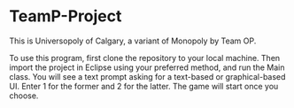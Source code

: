 # TeamP-Project

This is Universopoly of Calgary, a variant of Monopoly by Team OP.

To use this program, first clone the repository to your local machine. Then import the project in Eclipse using your preferred method, and run the Main class. You will see a text prompt asking for a text-based or graphical-based UI. Enter 1 for the former and 2 for the latter. The game will start once you choose.
